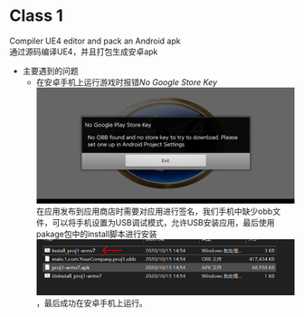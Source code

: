 # Class 1  
Compiler UE4 editor and pack an Android apk  
通过源码编译UE4，并且打包生成安卓apk  
* 主要遇到的问题  
    * 在安卓手机上运行游戏时报错*No Google Store Key*  
    ![No Google Store Key](https://github.com/pineisme/myUnrealCareer/blob/main/image/noobb.jpg?raw=true)  
    在应用发布到应用商店时需要对应用进行签名，我们手机中缺少obb文件，可以将手机设置为USB调试模式，允许USB安装应用，最后使用pakage包中的install脚本进行安装  
    ![obb](https://github.com/pineisme/myUnrealCareer/blob/main/image/installobb.PNG?raw=true)，最后成功在安卓手机上运行。
